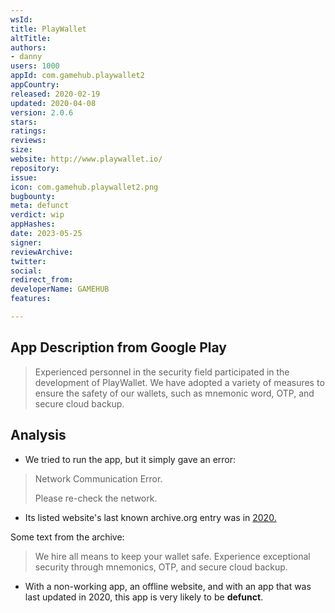 ```yaml
---
wsId: 
title: PlayWallet
altTitle: 
authors:
- danny
users: 1000
appId: com.gamehub.playwallet2
appCountry: 
released: 2020-02-19
updated: 2020-04-08
version: 2.0.6
stars: 
ratings: 
reviews: 
size: 
website: http://www.playwallet.io/
repository: 
issue: 
icon: com.gamehub.playwallet2.png
bugbounty: 
meta: defunct
verdict: wip
appHashes: 
date: 2023-05-25
signer: 
reviewArchive: 
twitter: 
social: 
redirect_from: 
developerName: GAMEHUB
features: 

---
```


## App Description from Google Play 

> Experienced personnel in the security field participated in the development of PlayWallet. We have adopted a variety of measures to ensure the safety of our wallets, such as mnemonic word, OTP, and secure cloud backup.

## Analysis 

- We tried to run the app, but it simply gave an error: 

> Network Communication Error. 
>
> Please re-check the network.

- Its listed website's last known archive.org entry was in [2020.](https://web.archive.org/web/20200120033903/http://www.playwallet.io/)

Some text from the archive: 

> We hire all means to keep your wallet safe. Experience exceptional security through mnemonics, OTP, and secure cloud backup.

- With a non-working app, an offline website, and with an app that was last updated in 2020, this app is very likely to be **defunct**.